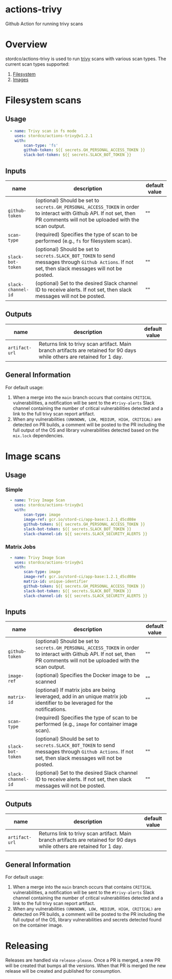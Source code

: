 # actions-trivy

Github Action for running trivy scans

# Overview

stordco/actions-trivy is used to run [trivy](https://github.com/aquasecurity/trivy) scans with various scan types. The current scan types supported:

1. [Filesystem](https://aquasecurity.github.io/trivy/v0.52/docs/target/filesystem/)
1. [Images](https://aquasecurity.github.io/trivy/v0.52/docs/target/container_image/)

# Filesystem scans

## Usage
<!-- {x-release-please-start-version} -->

```yaml
  - name: Trivy scan in fs mode
    uses: stordco/actions-trivy@v1.2.1
    with:
        scan-type: 'fs'
        github-token: ${{ secrets.GH_PERSONAL_ACCESS_TOKEN }}
        slack-bot-token: ${{ secrets.SLACK_BOT_TOKEN }}
```

<!-- {x-release-please-end} -->
## Inputs

| name | description | default value |
| --- | --- | --- |
| `github-token` | (optional) Should be set to `secrets.GH_PERSONAL_ACCESS_TOKEN` in order to interact with Github API. If not set, then PR comments will not be uploaded with the scan output. | "" |
| `scan-type` | (required) Specifies the type of scan to be performed (e.g., `fs` for filesystem scan). | |
| `slack-bot-token` | (optional) Should be set to `secrets.SLACK_BOT_TOKEN` to send messages through `Github Actions`. If not set, then slack messages will not be posted. | "" |
| `slack-channel-id` | (optional) Set to the desired Slack channel ID to receive alerts. If not set, then slack messages will not be posted. | "" |

## Outputs

| name | description | default value |
| --- | --- | --- |
| `artifact-url` | Returns link to trivy scan artifact. Main branch artifacts are retained for 90 days while others are retained for 1 day. | |

## General Information

For default usage:

1. When a merge into the `main` branch occurs that contains `CRITICAL` vulnerabilities, a notification will be sent to the `#trivy-alerts` Slack channel containing the number of critical vulnerabilities detected and a link to the full trivy scan report artifact.
1. When any vulnerabilities `(UNKNOWN, LOW, MEDIUM, HIGH, CRITICAL)` are detected on PR builds, a comment will be posted to the PR including the full output of the OS and library vulnerabilities detected based on the `mix.lock` dependencies.

# Image scans

## Usage
<!-- {x-release-please-start-version} -->
### Simple

```yaml
  - name: Trivy Image Scan
    uses: stordco/actions-trivy@v1
    with:
        scan-type: image
        image-ref: gcr.io/stord-ci/app-base:1.2.1_d5cd08e
        github-token: ${{ secrets.GH_PERSONAL_ACCESS_TOKEN }}
        slack-bot-token: ${{ secrets.SLACK_BOT_TOKEN }}
        slack-channel-id: ${{ secrets.SLACK_SECURITY_ALERTS }}
```

### Matrix Jobs

```yaml
  - name: Trivy Image Scan
    uses: stordco/actions-trivy@v1
    with:
        scan-type: image
        image-ref: gcr.io/stord-ci/app-base:1.2.1_d5cd08e
        matrix-id: unique-identifier
        github-token: ${{ secrets.GH_PERSONAL_ACCESS_TOKEN }}
        slack-bot-token: ${{ secrets.SLACK_BOT_TOKEN }}
        slack-channel-id: ${{ secrets.SLACK_SECURITY_ALERTS }}
```
<!-- {x-release-please-end} -->
## Inputs

| name | description | default value |
| --- | --- | --- |
| `github-token` | (optional) Should be set to `secrets.GH_PERSONAL_ACCESS_TOKEN` in order to interact with Github API. If not set, then PR comments will not be uploaded with the scan output. | "" |
| `image-ref` | (optional) Specifies the Docker image to be scanned | "" |
| `matrix-id` | (optional) If matrix jobs are being leveraged, add in an unique matrix job identifier to be leveraged for the notifications. | "" |
| `scan-type` | (required) Specifies the type of scan to be performed (e.g., `image` for container image scan). | |
| `slack-bot-token` | (optional) Should be set to `secrets.SLACK_BOT_TOKEN` to send messages through `Github Actions`. If not set, then slack messages will not be posted. | "" |
| `slack-channel-id` | (optional) Set to the desired Slack channel ID to receive alerts. If not set, then slack messages will not be posted. | "" |

## Outputs

| name | description | default value |
| --- | --- | --- |
| `artifact-url` | Returns link to trivy scan artifact. Main branch artifacts are retained for 90 days while others are retained for 1 day. | |

## General Information

For default usage:

1. When a merge into the `main` branch occurs that contains `CRITICAL` vulnerabilities, a notification will be sent to the `#trivy-alerts` Slack channel containing the number of critical vulnerabilities detected and a link to the full trivy scan report artifact.
1. When any vulnerabilities `(UNKNOWN, LOW, MEDIUM, HIGH, CRITICAL)` are detected on PR builds, a comment will be posted to the PR including the full output of the OS, library vulnerabilities and secrets detected found on the container image.

# Releasing

Releases are handled via `release-please`. Once a PR is merged, a new PR will be created that bumps all the versions. When that PR is merged the new release will be created and published for consumption.
